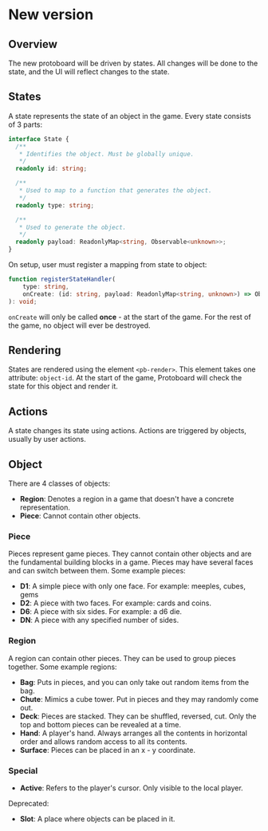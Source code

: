 # New version

## Overview

The new protoboard will be driven by states. All changes will be done to the state, and the UI
will reflect changes to the state.

## States

A state represents the state of an object in the game. Every state consists of 3 parts:

```typescript
interface State {
  /**
   * Identifies the object. Must be globally unique.
   */
  readonly id: string;

  /**
   * Used to map to a function that generates the object.
   */
  readonly type: string;

  /**
   * Used to generate the object.
   */
  readonly payload: ReadonlyMap<string, Observable<unknown>>;
}
```

On setup, user must register a mapping from state to object:

```typescript
function registerStateHandler(
    type: string,
    onCreate: (id: string, payload: ReadonlyMap<string, unknown>) => Observable<Node>,
): void;
```

`onCreate` will only be called **once** - at the start of the game. For the rest of the game, no
object will ever be destroyed.

## Rendering

States are rendered using the element `<pb-render>`. This element takes one attribute: `object-id`.
At the start of the game, Protoboard will check the state for this object and render it.

## Actions

A state changes its state using actions. Actions are triggered by objects, usually by user actions.

## Object

There are 4 classes of objects:

-   **Region**: Denotes a region in a game that doesn't have a concrete representation.
-   **Piece**: Cannot contain other objects.

### Piece

Pieces represent game pieces. They cannot contain other objects and are the fundamental building
blocks in a game. Pieces may have several faces and can switch between them. Some example pieces:

-   **D1**: A simple piece with only one face. For example: meeples, cubes, gems
-   **D2**: A piece with two faces. For example: cards and coins.
-   **D6**: A piece with six sides. For example: a d6 die.
-   **DN**: A piece with any specified number of sides.

### Region

A region can contain other pieces. They can be used to group pieces together. Some example
regions:

-   **Bag**: Puts in pieces, and you can only take out random items from the bag.
-   **Chute**: Mimics a cube tower. Put in pieces and they may randomly come out.
-   **Deck**: Pieces are stacked. They can be shuffled, reversed, cut. Only the top and bottom
    pieces can be revealed at a time.
-   **Hand**: A player's hand. Always arranges all the contents in horizontal order and allows
    random access to all its contents.
-   **Surface**: Pieces can be placed in an x - y coordinate.

### Special

-   **Active**: Refers to the player's cursor. Only visible to the local player.

Deprecated:
-   **Slot**: A place where objects can be placed in it.
